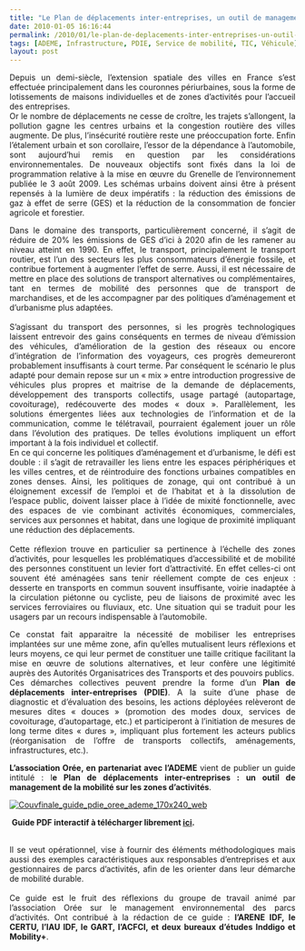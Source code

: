 ```yaml
---
title: "Le Plan de déplacements inter-entreprises, un outil de management de la mobilité sur les zones d'activités"
date: 2010-01-05 16:16:44
permalink: /2010/01/le-plan-de-deplacements-inter-entreprises-un-outil-de-management-de-la-mobilite-sur-les-zones-dactivites-guide-pdf.html
tags: [ADEME, Infrastructure, PDIE, Service de mobilité, TIC, Véhicule]
layout: post
---
```


<p align="justify" class="asset asset-link">Depuis un demi-siècle, l’extension spatiale des villes en France s’est effectuée principalement dans les couronnes périurbaines, sous la forme de lotissements de maisons individuelles et de zones d’activités pour l’accueil des entreprises.<br />Or le nombre de déplacements ne cesse de croître, les trajets s’allongent, la pollution gagne les centres urbains et la congestion routière des villes augmente. De plus, l’<span>insécurité routière</span> reste une préoccupation forte. Enfin l’étalement urbain et son corollaire, l’essor de la dépendance à l’automobile, sont aujourd’hui remis en question par les considérations environnementales. De nouveaux objectifs sont fixés dans la loi de programmation relative à la mise en œuvre du Grenelle de l’environnement publiée le 3 août 2009. Les schémas urbains doivent ainsi être à présent repensés à la lumière de deux impératifs : la <span>réduction des émissions de gaz à effet de serre (GES) et la réduction de la consommation de foncier agricole et forestier</span>.</p>   <!--more-->  <p align="justify" class="asset asset-link">Dans le domaine des transports, particulièrement concerné, il s’agit de réduire de 20% les émissions de GES d’ici à 2020 afin de les ramener au niveau atteint en 1990. En effet, le transport, principalement le transport routier, est l’un des secteurs les plus consommateurs d’énergie fossile, et contribue fortement à augmenter l’effet de serre. Aussi, il est nécessaire de mettre en place des solutions de transport alternatives ou complémentaires, tant en termes de mobilité des personnes que de transport de marchandises, et de les accompagner par des politiques d’aménagement et d’urbanisme plus adaptées.<br /><br />S’agissant du transport des personnes, si les progrès technologiques laissent entrevoir des gains conséquents en termes de niveau d’émission des véhicules, d’amélioration de la gestion des réseaux ou encore d’intégration de l’information des voyageurs, ces progrès demeureront probablement insuffisants à court terme. Par conséquent le scénario le plus adapté pour demain repose sur un « mix » entre introduction progressive de véhicules plus propres et maitrise de la demande de déplacements, développement des transports collectifs, usage partagé (<span>autopartage, covoiturage</span>), redécouverte des <span>modes « doux »</span>. Parallèlement, les solutions émergentes liées aux <span>technologies de l’information</span> <span>et de la communication</span>, comme le télétravail, pourraient également jouer un rôle dans l’évolution des pratiques. De telles évolutions impliquent un effort important à la fois individuel et collectif.<br />En ce qui concerne les politiques d’aménagement et d’urbanisme, le défi est double : il s’agit de <span>retravailler les liens entre les espaces périphériques et les villes centres</span>, et de réintroduire des fonctions urbaines compatibles en zones denses. Ainsi, les politiques de zonage, qui ont contribué à un éloignement excessif de l’emploi et de l’habitat et à la dissolution de l’espace public, doivent laisser place à l’idée de <span>mixité fonctionnelle</span>, avec des espaces de vie combinant activités économiques, commerciales, services aux personnes et habitat, dans une <span>logique de proximité </span>impliquant une réduction des déplacements.<br /><br />Cette réflexion trouve en particulier sa pertinence à l’<span>échelle des zones d’activités</span>, pour lesquelles les problématiques d’accessibilité et de mobilité des personnes constituent un <span>levier fort d’attractivité.</span> En effet celles-ci ont souvent été aménagées sans tenir réellement compte de ces enjeux : desserte en transports en commun souvent insuffisante, voirie inadaptée à la circulation piétonne ou cycliste, peu de liaisons de proximité avec les services ferroviaires ou fluviaux, etc. Une situation qui se traduit pour les usagers par un recours indispensable à l’automobile.</p> <p align="justify" class="asset asset-link">Ce constat fait apparaitre la nécessité de <span>mobiliser les entreprises</span> implantées sur une même zone, afin qu’elles mutualisent leurs réflexions et leurs moyens, ce qui leur permet de constituer une taille critique facilitant la mise en œuvre de solutions alternatives, et leur confère une légitimité auprès des Autorités Organisatrices des Transports et des pouvoirs publics.<br />Ces démarches collectives peuvent prendre la forme d’un <strong>Plan de déplacements inter-entreprises (PDIE)</strong>. A la suite d’une phase de diagnostic et d’évaluation des besoins, les actions déployées relèveront de mesures dites « douces » (promotion des modes doux, services de covoiturage, d’autopartage, etc.) et participeront à l’initiation de mesures de long terme dites « dures », impliquant plus fortement les acteurs publics (réorganisation de l’offre de transports collectifs, aménagements, infrastructures, etc.).</p> <p align="justify" class="asset asset-link"><strong>L’association Orée, en partenariat avec l’ADEME</strong> vient de publier un guide intitulé : l<strong><span>e Plan de déplacements inter-entreprises : un outil de management de la mobilité sur les zones d’activités</span></strong>.</p> <p align="justify" class="asset asset-link"><a href="https://gabrielplassat.github.io/transportsdufutur/wp-content/uploads/sites/6/old/6a0120a66d2ad4970b012876a9cfef970c-pi.jpg" rel="lightbox"><img alt="Couvfinale_guide_pdie_oree_ademe_170x240_web" border="0" class="asset asset-image at-xid-6a0120a66d2ad4970b012876a9cfef970c " src="/wp-content/uploads/sites/6/old/6a0120a66d2ad4970b012876a9cfef970c-500pi.jpg" title="Couvfinale_guide_pdie_oree_ademe_170x240_web" /></a></p> <p align="justify" class="asset asset-link"> <strong>Guide PDF interactif à télécharger librement <span style="text-decoration: underline"><a href="http://www.oree.org/publications-outils-ZAE-ei.html" target="_blank">ici</a></span>.</strong></p> <p align="justify" class="asset asset-link"><strong></strong><br />Il se veut opérationnel, vise à fournir des éléments méthodologiques mais aussi des exemples caractéristiques aux responsables d’entreprises et aux gestionnaires de parcs d’activités, afin de les orienter dans leur démarche de mobilité durable.<br /><br />Ce guide est le fruit des réflexions du groupe de travail animé par l’association Orée sur le management environnemental des parcs d’activités. Ont contribué à la rédaction de ce guide : <strong>l’ARENE IDF, le CERTU, l’IAU IDF, le GART, l’ACFCI, et deux bureaux d’études Inddigo et Mobility+</strong>.<br /></p><strong><br /></strong>
